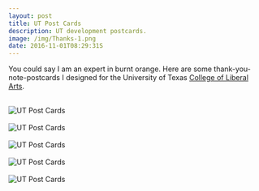 ```yaml
---
layout: post
title: UT Post Cards
description: UT development postcards.
image: /img/Thanks-1.png
date: 2016-11-01T08:29:31S 
---
```


You could say I am an expert in burnt orange. Here are some thank-you-note-postcards I designed for the University of Texas [College of Liberal Arts](https://liberalarts.utexas.edu/). 
<div class="col three caption">
&nbsp;
</div>
<div class="img_full"> 
	<img src="{{ site.baseurl }}/img/Thanks-1.png" alt="UT Post Cards" title="UT Post Cards"/>
    <br>
    <br>
    <img src="{{ site.baseurl }}/img/Thanks-2.png" alt="UT Post Cards" title="UT Post Cards"/>
    <br>
    <br>
    <img src="{{ site.baseurl }}/img/Thanks-3.png" alt="UT Post Cards" title="UT Post Cards"/>
    <br>
    <br>
    <img src="{{ site.baseurl }}/img/Thanks-5.png" alt="UT Post Cards" title="UT Post Cards">
    <br>
    <br>
    <img src="{{ site.baseurl }}/img/Thanks-6.png" alt="UT Post Cards" title="UT Post Cards"/>
 
 </div>

 <!--<img class="tiny" src="/img/Thanks-icon.png">-->


 
